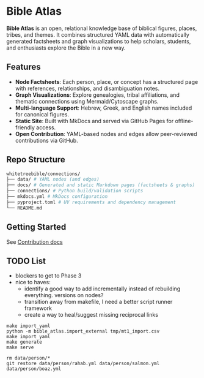 # Bible Atlas

**Bible Atlas** is an open, relational knowledge base of biblical figures, places, tribes, and themes. It combines structured YAML data with automatically generated factsheets and graph visualizations to help scholars, students, and enthusiasts explore the Bible in a new way.

## Features

- **Node Factsheets**: Each person, place, or concept has a structured page with references, relationships, and disambiguation notes.
- **Graph Visualizations**: Explore genealogies, tribal affiliations, and thematic connections using Mermaid/Cytoscape graphs.
- **Multi-language Support**: Hebrew, Greek, and English names included for canonical figures.
- **Static Site**: Built with MkDocs and served via GitHub Pages for offline-friendly access.
- **Open Contribution**: YAML-based nodes and edges allow peer-reviewed contributions via GitHub.

## Repo Structure
```sh
whitetreebible/connections/
├── data/ # YAML nodes (and edges)
├── docs/ # Generated and static Markdown pages (factsheets & graphs)
├── connections/ # Python build/validation scripts
├── mkdocs.yml # MkDocs configuration
├── pyproject.toml # UV requirements and dependency management
└── README.md
```

## Getting Started
See [Contribution docs](docs/devs/contributing.md)


## TODO List
- blockers to get to Phase 3
- nice to haves:
  - identify a good way to add incrementally instead of rebuilding everything. versions on nodes?
  - transition away from makefile, I need a better script runner framework
  - create a way to heal/suggest missing reciprocal links

```
make import_yaml
python -m bible_atlas.import_external tmp/mt1_import.csv
make import_yaml
make generate
make serve

rm data/person/*
git restore data/person/rahab.yml data/person/salmon.yml data/person/boaz.yml
```
